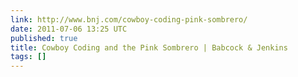 ```yaml
---
link: http://www.bnj.com/cowboy-coding-pink-sombrero/
date: 2011-07-06 13:25 UTC
published: true
title: Cowboy Coding and the Pink Sombrero | Babcock & Jenkins
tags: []
---
```



